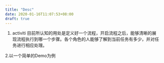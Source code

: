 ```yaml
---
title: "Desc"
date: 2020-01-16T11:07:53+08:00
draft: true
---
```


1. activiti 目前所认知的用处是定义好一个流程，开启流程之后，能够清晰的展现流程执行到哪一个步骤。各个角色的人能够了解到当前任务有多少，并对任务进行相应处理。

2.以一个简单的Demo为例

